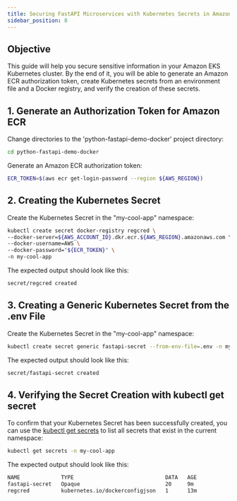 ```yaml
---
title: Securing FastAPI Microservices with Kubernetes Secrets in Amazon EKS
sidebar_position: 8
---
```


## Objective
This guide will help you secure sensitive information in your Amazon EKS Kubernetes cluster. By the end of it, you will be able to generate an Amazon ECR authorization token, create Kubernetes secrets from an environment file and a Docker registry, and verify the creation of these secrets.

## 1. Generate an Authorization Token for Amazon ECR
Change directories to the 'python-fastapi-demo-docker' project directory:
```bash
cd python-fastapi-demo-docker
```

Generate an Amazon ECR authorization token:
```bash
ECR_TOKEN=$(aws ecr get-login-password --region ${AWS_REGION})
```

## 2. Creating the Kubernetes Secret
Create the Kubernetes Secret in the "my-cool-app" namespace:
```bash
kubectl create secret docker-registry regcred \
--docker-server=${AWS_ACCOUNT_ID}.dkr.ecr.${AWS_REGION}.amazonaws.com \
--docker-username=AWS \
--docker-password="${ECR_TOKEN}" \
-n my-cool-app
```
The expected output should look like this:
```bash
secret/regcred created
```

## 3. Creating a Generic Kubernetes Secret from the .env File
Create the Kubernetes Secret in the "my-cool-app" namespace:
```bash
kubectl create secret generic fastapi-secret --from-env-file=.env -n my-cool-app
```
The expected output should look like this:
```bash
secret/fastapi-secret created
```

## 4. Verifying the Secret Creation with kubectl get secret
To confirm that your Kubernetes Secret has been successfully created, you can use the [kubectl get secrets](https://kubernetes.io/docs/tasks/configmap-secret/managing-secret-using-kubectl/#verify-the-secret) to list all secrets that exist in the current namespace:
```bash
kubectl get secrets -n my-cool-app
```
The expected output should look like this:
```bash
NAME             TYPE                             DATA   AGE
fastapi-secret   Opaque                           20     9m
regcred          kubernetes.io/dockerconfigjson   1      13m
```